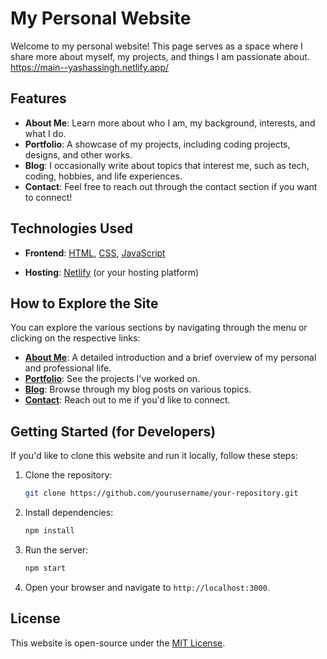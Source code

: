 
# My Personal Website

Welcome to my personal website! This page serves as a space where I share more about myself, my projects, and things I am passionate about.
https://main--yashassingh.netlify.app/

## Features

- **About Me**: Learn more about who I am, my background, interests, and what I do.
- **Portfolio**: A showcase of my projects, including coding projects, designs, and other works.
- **Blog**: I occasionally write about topics that interest me, such as tech, coding, hobbies, and life experiences.
- **Contact**: Feel free to reach out through the contact section if you want to connect!

## Technologies Used

- **Frontend**: [HTML](https://developer.mozilla.org/en-US/docs/Web/HTML), [CSS](https://developer.mozilla.org/en-US/docs/Web/CSS), [JavaScript](https://developer.mozilla.org/en-US/docs/Web/JavaScript)

- **Hosting**:  [Netlify](https://www.netlify.com/) (or your hosting platform)

## How to Explore the Site

You can explore the various sections by navigating through the menu or clicking on the respective links:
- **[About Me](#)**: A detailed introduction and a brief overview of my personal and professional life.
- **[Portfolio](#)**: See the projects I've worked on.
- **[Blog](#)**: Browse through my blog posts on various topics.
- **[Contact](#)**: Reach out to me if you'd like to connect.

## Getting Started (for Developers)

If you'd like to clone this website and run it locally, follow these steps:

1. Clone the repository:
   ```bash
   git clone https://github.com/yourusername/your-repository.git
   ```
2. Install dependencies:
   ```bash
   npm install
   ```
3. Run the server:
   ```bash
   npm start
   ```
4. Open your browser and navigate to `http://localhost:3000`.



## License

This website is open-source under the [MIT License](LICENSE).
